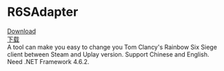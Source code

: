 # R6SAdapter  
[Download](https://github.com/ColdThunder11/R6SAdapter/releases/download/1.0/R6SAdapter.zip)  
[下载](https://github.com/ColdThunder11/R6SAdapter/releases/download/1.0/R6SAdapter.zip)  
A tool can make you easy to change you Tom Clancy's Rainbow Six Siege client between Steam and Uplay version. Support Chinese and English.  
Need .NET Framework 4.6.2.
